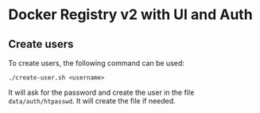 # Docker Registry v2 with UI and Auth

## Create users

To create users, the following command can be used:

```shell
./create-user.sh <username>
```

It will ask for the password and create the user in the file `data/auth/htpasswd`.
It will create the file if needed.
